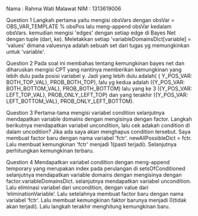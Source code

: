 Nama : Rahma Wati Malawat
NIM : 1313619006

Question 1
Langkah pertama yaitu mengisi obsVars dengan obsVar = OBS_VAR_TEMPLATE % obsPos lalu meng-append obsVar kedalam obsVars. kemudian mengisi 'edges' dengan setiap edge di Bayes Net dengan tuple (dari, ke). Meletakkan setiap 'variableDomainsDict[variable] = 'values' dimana valuesnya adalah sebuah set dari tugas yg memungkinkan untuk 'variable'.

Question 2
Pada soal ini membahas tentang kemungkinan bayes net dan diharuskan mengisi CPT yang nantinya memberikan kemungkinan yang lebih dulu pada posisi variabel y. Jadi yang lebih dulu adalah( { Y_POS_VAR: BOTH_TOP_VAL}, PROB_BOTH_TOP), lalu yg kedua adalah ({Y_POS_VAR: BOTH_BOTTOM_VAL}, PROB_BOTH_BOTTOM) lalu yang ke 3 ({Y_POS_VAR: LEFT_TOP_VAL}, PROB_ONLY_LEFT_TOP) dan yang terakhir ({Y_POS_VAR: LEFT_BOTTOM_VAL}, PROB_ONLY_LEFT_BOTTOM).

Question 3
Pertama-tama mengisi variabel condition selanjutnya mendapatkan variable domains dengan mengisinya dengan factor. Langkah berikutnya mendapatkan variabel uncondition, lalu cek adakah condition di dalam uncodition? Jika ada saya akan menghapus condition tersebut. Saya membuat factor baru dengan nama variabel 'fctr'. newAllPossibleDict = fctr. Lalu membuat kemungkinan 'fctr' menjadi 1(pasti terjadi). Selanjutnya perhitungkan kemungkinan terbaru.

Question 4
Mendapatkan variabel condition dengan meng-append temporary yang merupakan index pada perulangan di setsOfConditioned selanjutnya mendapatkan variable domains dengan mengisinya dengan factor.variableDomainsDict. selanjutnya mendapatkan variabel uncondition. Lalu eliminasi variabel dari uncondition, dengan value dari ‘eliminationVariable’. Lalu setelahnya membuat factor baru dengan nama variabel ‘fctr’. Lalu membuat kemungkinan faktor barunya menjadi 0(tidak akan terjadi). Lalu langkah terakhir menghitung kemungkinan baru.

